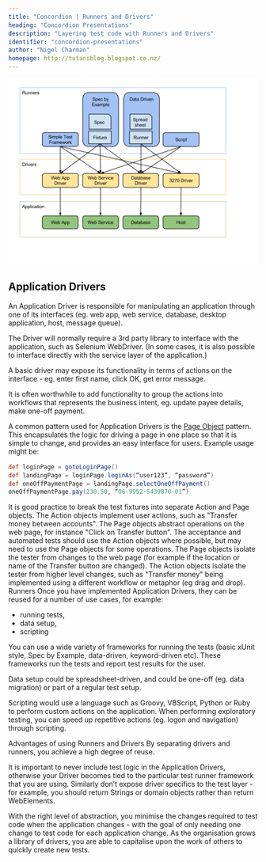 ```yaml
---
title: "Concordion | Runners and Drivers"
heading: "Concordion Presentations"
description: "Layering test code with Runners and Drivers"
identifier: "concordion-presentations"
author: "Nigel Charman"
homepage: http://tutansblog.blogspot.co.nz/
---
```


![Visual representation of Layering test code with Runners and Drivers](_posts/drivers-runners.png)

## Application Drivers
An Application Driver is responsible for manipulating an application through one of its interfaces (eg. web app, web service, database, desktop application, host, message queue). 

The Driver will normally require a 3rd party library to interface with the application, such as Selenium WebDriver. (In some cases, it is also possible to interface directly with the service layer of the application.)

A basic driver may expose its functionality in terms of actions on the interface - eg. enter first name, click OK, get error message. 

It is often worthwhile to add functionality to group the actions into workflows that represents the business intent, eg. update payee details, make one-off payment.

A common pattern used for Application Drivers is the [Page Object](https://code.google.com/p/selenium/wiki/PageObjects) pattern. This encapsulates the logic for driving a page in one place so that it is simple to change, and provides an easy interface for users.  Example usage might be:

```groovy
def loginPage = gotoLoginPage()
def landingPage = loginPage.loginAs(“user123”, “password”)
def oneOffPaymentPage = landingPage.selectOneOffPayment()
oneOffPaymentPage.pay(230.50, “06-9952-5439870-01”)
```

It is good practice to break the test fixtures into separate Action and Page objects. The Action objects implement user actions, such as "Transfer money between accounts". The Page objects abstract operations on the web page, for instance "Click on Transfer button". The acceptance and automated tests should use the Action objects where possible, but may need to use the Page objects for some operations. The Page objects isolate the tester from changes to the web page (for example if the location or name of the Transfer button are changed). The Action objects isolate the tester from higher level changes, such as "Transfer money" being implemented using a different workflow or metaphor (eg drag and drop).
Runners
Once you have implemented Application Drivers, they can be reused for a number of use cases, for example:

* running tests,
* data setup,
* scripting 

You can use a wide variety of frameworks for running the tests (basic xUnit style, Spec by Example, data-driven, keyword-driven etc). These frameworks run the tests and report test results for the user.

Data setup could be spreadsheet-driven, and could be one-off (eg. data migration) or part of a regular test setup.

Scripting would use a language such as Groovy, VBScript, Python or Ruby to perform custom actions on the application. When performing exploratory testing, you can speed up repetitive actions (eg. logon and navigation) through scripting.

Advantages of using Runners and Drivers
By separating drivers and runners, you achieve a high degree of reuse. 

It is important to never include test logic in the Application Drivers, otherwise your Driver becomes tied to the particular test runner framework that you are using. Similarly don’t expose driver specifics to the test layer - for example, you should return Strings or domain objects rather than return WebElements. 

With the right level of abstraction, you minimise the changes required to test code when the application changes - with the goal of only needing one change to test code for each application change. As the organisation grows a library of drivers, you are able to capitalise upon the work of others to quickly create new tests.
